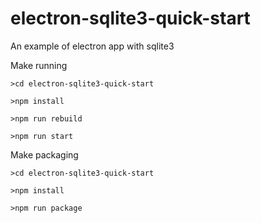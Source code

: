 # electron-sqlite3-quick-start

An example of electron app with sqlite3

Make running
````
>cd electron-sqlite3-quick-start

>npm install

>npm run rebuild

>npm run start
````

Make packaging
````
>cd electron-sqlite3-quick-start

>npm install

>npm run package
````
